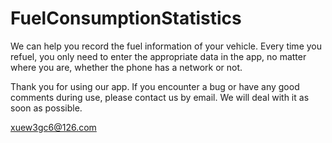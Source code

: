 # FuelConsumptionStatistics
We can help you record the fuel information of your vehicle. Every time you refuel, you only need to enter the appropriate data in the app, no matter where you are, whether the phone has a network or not.

Thank you for using our app. If you encounter a bug or have any good comments during use, please contact us by email. We will deal with it as soon as possible.

xuew3gc6@126.com
